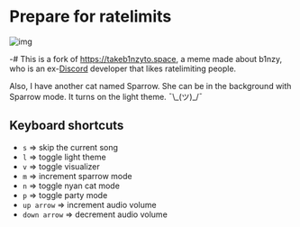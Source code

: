 # Prepare for ratelimits

![img](https://owo.whats-th.is/4rAESqy.png)

-# This is a fork of https://takeb1nzyto.space, a meme made about b1nzy, who is an ex-[Discord](https://discordapp.com) developer that likes ratelimiting people.

Also, I have another cat named Sparrow. She can be in the background with Sparrow mode. It turns on the light theme. ¯\\\_(ツ)_/¯

## Keyboard shortcuts

- `s` => skip the current song
- `l` => toggle light theme
- `v` => toggle visualizer
- `m` => increment sparrow mode
- `n` => toggle nyan cat mode
- `p` => toggle party mode
- `up arrow` => increment audio volume
- `down arrow` => decrement audio volume
